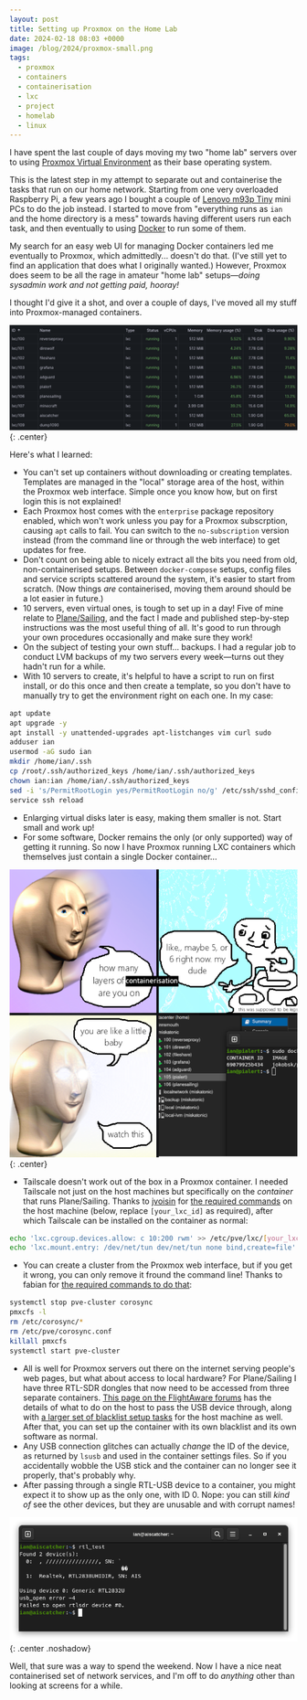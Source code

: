 ```yaml
---
layout: post
title: Setting up Proxmox on the Home Lab
date: 2024-02-18 08:03 +0000
image: /blog/2024/proxmox-small.png
tags:
  - proxmox
  - containers
  - containerisation
  - lxc
  - project
  - homelab
  - linux
---
```


I have spent the last couple of days moving my two "home lab" servers over to using [Proxmox Virtual Environment](https://www.proxmox.com/en/proxmox-virtual-environment/overview) as their base operating system.

This is the latest step in my attempt to separate out and containerise the tasks that run on our home network. Starting from one very overloaded Raspberry Pi, a few years ago I bought a couple of [Lenovo m93p Tiny](https://www.lenovo.com/za/en/desktops/thinkcentre/m-series-tiny/10A6/p/11TC1TMM93P10A6) mini PCs to do the job instead. I started to move from "everything runs as `ian` and the home directory is a mess" towards having different users run each task, and then eventually to using [Docker](https://docker.io) to run some of them.

My search for an easy web UI for managing Docker containers led me eventually to Proxmox, which admittedly... doesn't do that. (I've still yet to find an application that does what I originally wanted.) However, Proxmox does seem to be all the rage in amateur "home lab" setups&mdash;*doing sysadmin work and not getting paid, hooray!*

I thought I'd give it a shot, and over a couple of days, I've moved all my stuff into Proxmox-managed containers.

![Proxmox screenshot showing 10 containers running across a cluster of two nodes](/blog/2024/proxmox.png){: .center}

Here's what I learned:

* You can't set up containers without downloading or creating templates. Templates are managed in the "local" storage area of the host, within the Proxmox web interface. Simple once you know how, but on first login this is not explained!
* Each Proxmox host comes with the `enterprise` package repository enabled, which won't work unless you pay for a Proxmox subscrption, causing `apt` calls to fail. You can switch to the `no-subscription` version instead (from the command line or through the web interface) to get updates for free.
* Don't count on being able to nicely extract all the bits you need from old, non-containerised setups. Between `docker-compose` setups, config files and service scripts scattered around the system, it's easier to start from scratch. (Now things *are* containerised, moving them around should be a lot easier in future.)
* 10 servers, even virtual ones, is tough to set up in a day! Five of mine relate to [Plane/Sailing](/hardware/planesailing), and the fact I made and published step-by-step instructions was the most useful thing of all. It's good to run through your own procedures occasionally and make sure they work!
* On the subject of testing your own stuff... backups. I had a regular job to conduct LVM backups of my two servers every week&mdash;turns out they hadn't run for a while.
* With 10 servers to create, it's helpful to have a script to run on first install, or do this once and then create a template, so you don't have to manually try to get the environment right on each one. In my case:

```bash
apt update
apt upgrade -y
apt install -y unattended-upgrades apt-listchanges vim curl sudo
adduser ian
usermod -aG sudo ian
mkdir /home/ian/.ssh
cp /root/.ssh/authorized_keys /home/ian/.ssh/authorized_keys
chown ian:ian /home/ian/.ssh/authorized_keys
sed -i 's/PermitRootLogin yes/PermitRootLogin no/g' /etc/ssh/sshd_config
service ssh reload
```

* Enlarging virtual disks later is easy, making them smaller is not. Start small and work up!
* For some software, Docker remains the only (or only supported) way of getting it running. So now I have Proxmox running LXC containers which themselves just contain a single Docker container...

!["How many layers of containerisation are you on?" "Like maybe 5 or 6, right now, my dude." "You are like a little baby, watch this" (Proxmox screenshot showing LXC containers with internal docker containers)](/blog/2024/containerisation.png){: .center}

* Tailscale doesn't work out of the box in a Proxmox container. I needed Tailscale not just on the host machines but specifically on the *container* that runs Plane/Sailing. Thanks to [jvoisin](https://dustri.org/) for [the required commands](https://dustri.org/b/running-tailscale-inside-of-a-proxmox-container.html) on the host machine (below, replace `[your_lxc_id]` as required), after which Tailscale can be installed on the container as normal:

```bash
echo 'lxc.cgroup.devices.allow: c 10:200 rwm' >> /etc/pve/lxc/[your_lxc_id].conf
echo 'lxc.mount.entry: /dev/net/tun dev/net/tun none bind,create=file' >> /etc/pve/lxc/[your_lxc_id].conf
```

* You can create a cluster from the Proxmox web interface, but if you get it wrong, you can only remove it fround the command line! Thanks to fabian for [the required commands to do that](https://forum.proxmox.com/threads/proxmox-ve-6-removing-cluster-configuration.56259/#post-259203):

```bash
systemctl stop pve-cluster corosync
pmxcfs -l
rm /etc/corosync/*
rm /etc/pve/corosync.conf
killall pmxcfs
systemctl start pve-cluster
```

* All is well for Proxmox servers out there on the internet serving people's web pages, but what about access to local hardware? For Plane/Sailing I have three RTL-SDR dongles that now need to be accessed from three separate containers. [This page on the FlightAware forums](https://discussions.flightaware.com/t/howto-rtl-sdr-dongle-pass-through-to-proxmox-lxc-container/89093) has the details of what to do on the host to pass the USB device through, along with [a larger set of blacklist setup tasks](https://sdr-enthusiasts.gitbook.io/ads-b/setting-up-rtl-sdrs/blacklist-kernel-modules) for the host machine as well. After that, you can set up the container with its own blacklist and its own software as normal.
* Any USB connection glitches can actually *change* the ID of the device, as returned by `lsusb` and used in the container settings files. So if you accidentally wobble the USB stick and the container can no longer see it properly, that's probably why.
* After passing through a single RTL-USB device to a container, you might expect it to show up as the only one, with ID 0. Nope: you can still *kind of* see the other devices, but they are unusable and with corrupt names!

![Console showing the results of rtl_test, with two dongles available, one with a corrupted name that could not be accessed](/blog/2024/rtltest-corrupt.png){: .center .noshadow}

Well, that sure was a way to spend the weekend. Now I have a nice neat containerised set of network services, and I'm off to do *anything* other than looking at screens for a while.